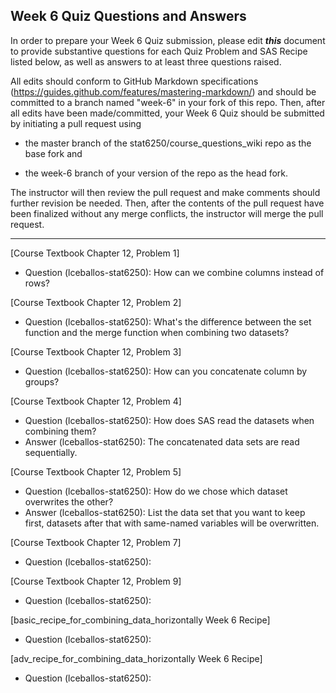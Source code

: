 ## Week 6 Quiz Questions and Answers

In order to prepare your Week 6 Quiz submission, please edit ***this*** document to provide substantive questions for each Quiz Problem and SAS Recipe listed below, as well as answers to at least three questions raised.

All edits should conform to GitHub Markdown specifications (https://guides.github.com/features/mastering-markdown/) and should be committed to a branch named "week-6" in your fork of this repo. Then, after all edits have been made/committed, your Week 6 Quiz should be submitted by initiating a pull request using

- the master branch of the stat6250/course_questions_wiki repo as the base fork and

- the week-6 branch of your version of the repo as the head fork.

The instructor will then review the pull request and make comments should further revision be needed. Then, after the contents of the pull request have been finalized without any merge conflicts, the instructor will merge the pull request.

********************************************************************************



[Course Textbook Chapter 12, Problem 1]
- Question (lceballos-stat6250): How can we combine columns instead of rows?



[Course Textbook Chapter 12, Problem 2]
- Question (lceballos-stat6250): What's the difference between the set function and the merge function when combining two datasets?



[Course Textbook Chapter 12, Problem 3]
- Question (lceballos-stat6250): How can you concatenate column by groups?



[Course Textbook Chapter 12, Problem 4]
- Question (lceballos-stat6250): How does SAS read the datasets when combining them?
- Answer (lceballos-stat6250): The concatenated data sets are read sequentially.



[Course Textbook Chapter 12, Problem 5]
- Question (lceballos-stat6250): How do we chose which dataset overwrites the other?
- Answer (lceballos-stat6250): List the data set that you want to keep first, datasets after that with same-named variables will be overwritten.



[Course Textbook Chapter 12, Problem 7]
- Question (lceballos-stat6250): 



[Course Textbook Chapter 12, Problem 9]
- Question (lceballos-stat6250): 



[basic_recipe_for_combining_data_horizontally Week 6 Recipe]
- Question (lceballos-stat6250): 



[adv_recipe_for_combining_data_horizontally Week 6 Recipe]
- Question (lceballos-stat6250): 


